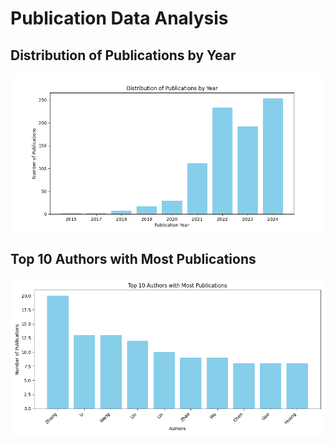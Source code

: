 
# Publication Data Analysis

## Distribution of Publications by Year
![Publication Years Distribution](./dataVisualization/plt_years_repartition.png)

## Top 10 Authors with Most Publications
![Top 10 Authors](./dataVisualization/plt_top_10_authors.png)
